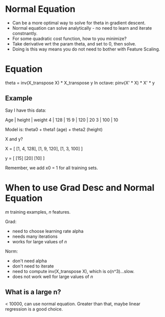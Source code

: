 # Normal Equation

- Can be a more optimal way to solve for theta in gradient descent.
- Normal equation can solve analytically - no need to learn and iterate constnantly.
- For some quadratic cost function, how to you minimize?
- Take derivative wrt the param theta, and set to 0, then solve.
- Doing is this way means you do not need to bother with Feature Scaling.

# Equation

theta = inv(X_transpose X) * X_transpose y
In octave: pinv(X' * X) * X' * y

## Example
Say I have this data:

Age | height | weight
4   | 128    |  15
9   | 120    |  20
3   | 100    |  10

Model is: theta0 + theta1 (age) + theta2 (height)

X and y?

X = [
 [1, 4, 128],
 [1, 9, 120],
 [1, 3, 100]
]

y = [
 [15]
 [20]
 [10]
]

Remember, we add x0 = 1 for all training sets.

# When to use Grad Desc and Normal Equation

_m_ training examples, _n_ features.

Grad:
- need to choose learning rate alpha
- needs many iterations
- works for large values of _n_

Norm:
- don't need alpha
- don't need to iterate
- need to compute inv(X_transpose X), which is o(n^3)...slow.
- does not work well for large values of _n_ 

## What is a large n?

< 10000, can use normal equation.
Greater than that, maybe linear regression is a good choice.
